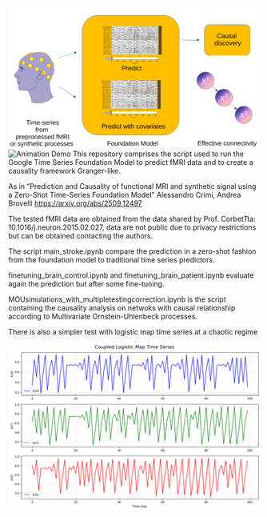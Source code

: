 ![Static Plot](https://github.com/alecrimi/timesFM_stroke/blob/main/llmcausality.png)
![Animation Demo](https://github.com/alecrimi/timesFM_stroke/blob/main/bezierplot.gif)
This repository comprises the script used to run the Google Time Series Foundation Model to predict fMRI data and to create a causality framework Granger-like.

As in "Prediction and Causality of functional MRI and synthetic signal using a Zero-Shot Time-Series Foundation Model"
Alessandro Crimi, Andrea Brovelli https://arxiv.org/abs/2509.12497

The tested fMRI data are obtained from the data shared by Prof. CorbetTta:  10.1016/j.neuron.2015.02.027, data are not public due to privacy restrictions but can be obtained contacting the authors. 

The script main_stroke.ipynb compare the prediction in a zero-shot fashion from the foundation model to traditional time series predictors. 

finetuning_brain_control.ipynb and  finetuning_brain_patient.ipynb evaluate again the prediction but after some fine-tuning. 

MOUsimulations_with_multipletestingcorrection.ipynb is the script containing the causality analysis on netwoks with causal relationship according to Multivariate Ornstein-Uhlenbeck processes.

There is also a simpler test with logistic map time series at a chaotic regime

![Static Plot](https://github.com/alecrimi/timesFM_stroke/blob/main/logmap.png)
